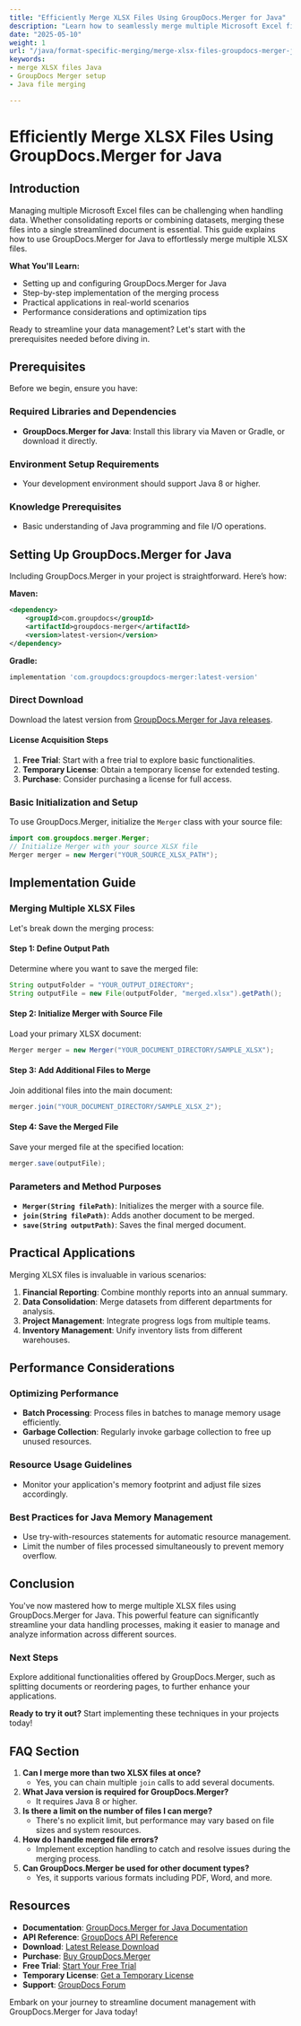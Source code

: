 ```yaml
---
title: "Efficiently Merge XLSX Files Using GroupDocs.Merger for Java"
description: "Learn how to seamlessly merge multiple Microsoft Excel files using GroupDocs.Merger for Java, enhancing data management and analysis."
date: "2025-05-10"
weight: 1
url: "/java/format-specific-merging/merge-xlsx-files-groupdocs-merger-java/"
keywords:
- merge XLSX files Java
- GroupDocs Merger setup
- Java file merging

---
```



# Efficiently Merge XLSX Files Using GroupDocs.Merger for Java

## Introduction

Managing multiple Microsoft Excel files can be challenging when handling data. Whether consolidating reports or combining datasets, merging these files into a single streamlined document is essential. This guide explains how to use GroupDocs.Merger for Java to effortlessly merge multiple XLSX files.

**What You'll Learn:**
- Setting up and configuring GroupDocs.Merger for Java
- Step-by-step implementation of the merging process
- Practical applications in real-world scenarios
- Performance considerations and optimization tips

Ready to streamline your data management? Let's start with the prerequisites needed before diving in.

## Prerequisites

Before we begin, ensure you have:

### Required Libraries and Dependencies
- **GroupDocs.Merger for Java**: Install this library via Maven or Gradle, or download it directly.

### Environment Setup Requirements
- Your development environment should support Java 8 or higher.

### Knowledge Prerequisites
- Basic understanding of Java programming and file I/O operations.

## Setting Up GroupDocs.Merger for Java

Including GroupDocs.Merger in your project is straightforward. Here’s how:

**Maven:**
```xml
<dependency>
    <groupId>com.groupdocs</groupId>
    <artifactId>groupdocs-merger</artifactId>
    <version>latest-version</version>
</dependency>
```

**Gradle:**
```gradle
implementation 'com.groupdocs:groupdocs-merger:latest-version'
```

### Direct Download

Download the latest version from [GroupDocs.Merger for Java releases](https://releases.groupdocs.com/merger/java/).

#### License Acquisition Steps
1. **Free Trial**: Start with a free trial to explore basic functionalities.
2. **Temporary License**: Obtain a temporary license for extended testing.
3. **Purchase**: Consider purchasing a license for full access.

### Basic Initialization and Setup

To use GroupDocs.Merger, initialize the `Merger` class with your source file:
```java
import com.groupdocs.merger.Merger;
// Initialize Merger with your source XLSX file
Merger merger = new Merger("YOUR_SOURCE_XLSX_PATH");
```

## Implementation Guide

### Merging Multiple XLSX Files

Let's break down the merging process:

#### Step 1: Define Output Path
Determine where you want to save the merged file:
```java
String outputFolder = "YOUR_OUTPUT_DIRECTORY";
String outputFile = new File(outputFolder, "merged.xlsx").getPath();
```

#### Step 2: Initialize Merger with Source File
Load your primary XLSX document:
```java
Merger merger = new Merger("YOUR_DOCUMENT_DIRECTORY/SAMPLE_XLSX");
```

#### Step 3: Add Additional Files to Merge
Join additional files into the main document:
```java
merger.join("YOUR_DOCUMENT_DIRECTORY/SAMPLE_XLSX_2");
```

#### Step 4: Save the Merged File
Save your merged file at the specified location:
```java
merger.save(outputFile);
```

### Parameters and Method Purposes
- **`Merger(String filePath)`**: Initializes the merger with a source file.
- **`join(String filePath)`**: Adds another document to be merged.
- **`save(String outputPath)`**: Saves the final merged document.

## Practical Applications

Merging XLSX files is invaluable in various scenarios:
1. **Financial Reporting**: Combine monthly reports into an annual summary.
2. **Data Consolidation**: Merge datasets from different departments for analysis.
3. **Project Management**: Integrate progress logs from multiple teams.
4. **Inventory Management**: Unify inventory lists from different warehouses.

## Performance Considerations

### Optimizing Performance
- **Batch Processing**: Process files in batches to manage memory usage efficiently.
- **Garbage Collection**: Regularly invoke garbage collection to free up unused resources.
  
### Resource Usage Guidelines
- Monitor your application's memory footprint and adjust file sizes accordingly.

### Best Practices for Java Memory Management
- Use try-with-resources statements for automatic resource management.
- Limit the number of files processed simultaneously to prevent memory overflow.

## Conclusion

You've now mastered how to merge multiple XLSX files using GroupDocs.Merger for Java. This powerful feature can significantly streamline your data handling processes, making it easier to manage and analyze information across different sources.

### Next Steps
Explore additional functionalities offered by GroupDocs.Merger, such as splitting documents or reordering pages, to further enhance your applications.

**Ready to try it out?** Start implementing these techniques in your projects today!

## FAQ Section

1. **Can I merge more than two XLSX files at once?**
   - Yes, you can chain multiple `join` calls to add several documents.
2. **What Java version is required for GroupDocs.Merger?**
   - It requires Java 8 or higher.
3. **Is there a limit on the number of files I can merge?**
   - There's no explicit limit, but performance may vary based on file sizes and system resources.
4. **How do I handle merged file errors?**
   - Implement exception handling to catch and resolve issues during the merging process.
5. **Can GroupDocs.Merger be used for other document types?**
   - Yes, it supports various formats including PDF, Word, and more.

## Resources
- **Documentation**: [GroupDocs.Merger for Java Documentation](https://docs.groupdocs.com/merger/java/)
- **API Reference**: [GroupDocs API Reference](https://reference.groupdocs.com/merger/java/)
- **Download**: [Latest Release Download](https://releases.groupdocs.com/merger/java/)
- **Purchase**: [Buy GroupDocs.Merger](https://purchase.groupdocs.com/buy)
- **Free Trial**: [Start Your Free Trial](https://releases.groupdocs.com/merger/java/)
- **Temporary License**: [Get a Temporary License](https://purchase.groupdocs.com/temporary-license/)
- **Support**: [GroupDocs Forum](https://forum.groupdocs.com/c/merger/)

Embark on your journey to streamline document management with GroupDocs.Merger for Java today!

